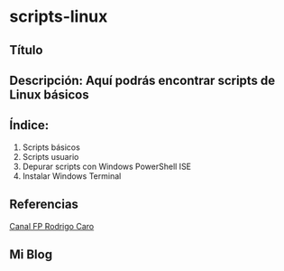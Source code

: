 # scripts-linux
## Título
## Descripción: Aquí podrás encontrar scripts de Linux básicos


## Índice:
1. Scripts básicos
2. Scripts usuario 
3. Depurar scripts con Windows PowerShell ISE
4. Instalar Windows Terminal

## Referencias
[Canal FP Rodrigo Caro](https://www.youtube.com/channel/UCE67X-TxJzc_9I_lAztga8g)
## Mi Blog
